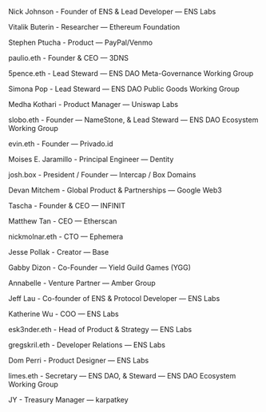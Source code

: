 Nick Johnson - Founder of ENS & Lead Developer — ENS Labs

Vitalik Buterin - Researcher — Ethereum Foundation

Stephen Ptucha - Product — PayPal/Venmo

paulio.eth - Founder & CEO  — 3DNS

5pence.eth - Lead Steward — ENS DAO Meta-Governance Working Group

Simona Pop - Lead Steward — ENS DAO Public Goods Working Group

Medha Kothari - Product Manager — Uniswap Labs

slobo.eth - Founder — NameStone, & Lead Steward — ENS DAO Ecosystem Working Group

evin.eth - Founder — Privado.id

Moises E. Jaramillo - Principal Engineer — Dentity

josh.box - President / Founder — Intercap / Box Domains

Devan Mitchem - Global Product & Partnerships — Google Web3

Tascha - Founder & CEO — INFINIT

Matthew Tan - CEO — Etherscan

nickmolnar.eth - CTO — Ephemera

Jesse Pollak - Creator — Base

Gabby Dizon - Co-Founder — Yield Guild Games (YGG)

Annabelle - Venture Partner — Amber Group

Jeff Lau - Co-founder of ENS & Protocol Developer — ENS Labs

Katherine Wu - COO — ENS Labs

esk3nder.eth - Head of Product & Strategy — ENS Labs

gregskril.eth - Developer Relations — ENS Labs

Dom Perri - Product Designer — ENS Labs

limes.eth - Secretary — ENS DAO, & Steward — ENS DAO Ecosystem Working Group

JY - Treasury Manager — karpatkey